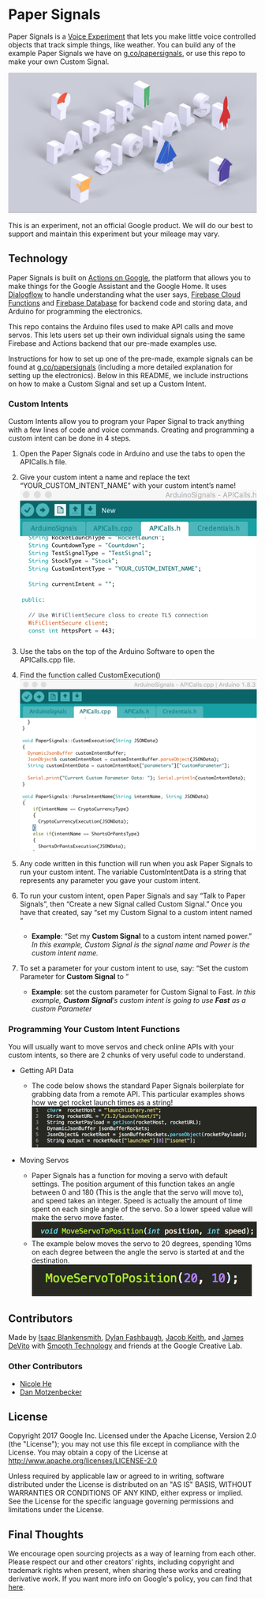 # Paper Signals
Paper Signals is a [Voice Experiment](https://experiments.withgoogle.com/voice) that lets you make little voice controlled objects that track simple things, like weather. You can build any of the example Paper Signals we have on [g.co/papersignals](https://papersignals.withgoogle.com/#), or use this repo to make your own Custom Signal. 

![PaperSignals](./images/image2.jpg)

This is an experiment, not an official Google product. We will do our best to support and maintain this experiment but your mileage may vary.

## Technology
Paper Signals is built on [Actions on Google](https://developers.google.com/actions/), the platform that allows you to make things for the Google Assistant and the Google Home. It uses [Dialogflow](https://dialogflow.com/) to handle understanding what the user says, [Firebase Cloud Functions](https://firebase.google.com/docs/functions/) and [Firebase Database](https://firebase.google.com/docs/database/) for backend code and storing data, and Arduino for programming the electronics. 

This repo contains the Arduino files used to make API calls and move servos. This lets users set up their own individual signals using the same Firebase and Actions backend that our pre-made examples use. 

Instructions for how to set up one of the pre-made, example signals can be found at [g.co/papersignals](https://papersignals.withgoogle.com/#) (including a more detailed explanation for setting up the electronics). Below in this README, we include instructions on how to make a Custom Signal and set up a Custom Intent.

### Custom Intents
Custom Intents allow you to program your Paper Signal to track anything with a few lines of code and voice commands. Creating and programming a custom intent can be done in 4 steps.

1. Open the Paper Signals code in Arduino and use the tabs to open the APICalls.h file.

2. Give your custom intent a name and replace the text “YOUR_CUSTOM_INTENT_NAME” with your custom intent’s name!
![Setting Custom Intent Name](./images/image6.png)

3. Use the tabs on the top of the Arduino Software to open the APICalls.cpp file.

4. Find the function called CustomExecution()
![Find CustomExecution()](./images/image3.png)

5. Any code written in this function will run when you ask Paper Signals to run your custom intent. The variable CustomIntentData is a string that represents any parameter you gave your custom intent.

6. To run your custom intent, open Paper Signals and say “Talk to Paper Signals”, then “Create a new Signal called Custom Signal.” Once you have that created, say “set my Custom Signal to a custom intent named __<CUSTOM INTENT NAME>__”

	* __Example__: “Set my __Custom Signal__ to a custom intent named power.”
	*In this example, Custom Signal is the signal name and Power is the custom 
intent name.*

7. To set a parameter for your custom intent to use, say: “Set the custom Parameter for __Custom Signal__ to __<CUSTOM PARAMETER>__”

	* __Example__: set the custom parameter for Custom Signal to Fast. 
	*In this example, __Custom Signal__’s custom intent is going to use __Fast__ as a custom Parameter*

### Programming Your Custom Intent Functions
You will usually want to move servos and check online APIs with your custom intents, so there are 2 chunks of very useful code to understand.

* Getting API Data
	* The code below shows the standard Paper Signals boilerplate for grabbing data from a remote API. This particular examples shows how we get rocket launch times as a string!![API Boilerplate](./images/image5.png)

* Moving Servos
	* Paper Signals has a function for moving a servo with default settings. The position argument of this function takes an angle between 0 and 180 (This is the angle that the servo will move to), and speed takes an integer. Speed is actually the amount of time spent on each single angle of the servo. So a lower speed value will make the servo move faster. ![define MoveServoToPosition()](./images/image1.png)
	* The example below moves the servo to 20 degrees, spending 10ms on each degree between the angle the servo is started at and the destination. ![Use MoveServoToPosition()](./images/image4.png)

## Contributors
Made by [Isaac Blankensmith](http://www.isaacblankensmith.com/), [Dylan Fashbaugh](https://github.com/dfashbaugh), [Jacob Keith](https://github.com/KacobJeith), and [James DeVito](https://github.com/jmzjmzjmz) with [Smooth Technology](https://smooth.technology) and friends at the Google Creative Lab.

### Other Contributors
* [Nicole He](https://github.com/nicolehe)
* [Dan Motzenbecker](https://github.com/dmotz)

## License
Copyright 2017 Google Inc.
Licensed under the Apache License, Version 2.0 (the "License"); you may not use this file except in compliance with the License. You may obtain a copy of the License at
http://www.apache.org/licenses/LICENSE-2.0


Unless required by applicable law or agreed to in writing, software distributed under the License is distributed on an "AS IS" BASIS, WITHOUT WARRANTIES OR CONDITIONS OF ANY KIND, either express or implied. See the License for the specific language governing permissions and limitations under the License.

## Final Thoughts
We encourage open sourcing projects as a way of learning from each other. Please respect our and other creators’ rights, including copyright and trademark rights when present, when sharing these works and creating derivative work.
If you want more info on Google's policy, you can find that [here](https://www.google.com/policies/).



